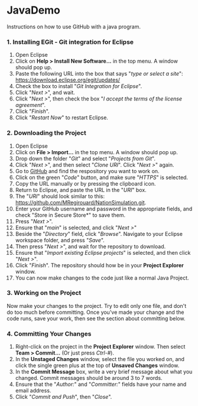 # JavaDemo

Instructions on how to use GitHub with a java program.

### 1. Installing EGit - Git integration for Eclipse
1. Open Eclipse
2. Click on **Help > Install New Software...** in the top menu. A window should pop up.
3. Paste the following URL into the box that says "*type or select a site*": https://download.eclipse.org/egit/updates/
4. Check the box to install "*Git Integration for Eclipse*".
5. Click "*Next >*", and wait.
6. Click "*Next >*", then check the box "*I accept the terms of the license agreement*".
7. Click "*Finish*".
8. Click "*Restart Now*" to restart Eclipse.

### 2. Downloading the Project
1. Open Eclipse
2. Click on **File > Import...** in the top menu. A window should pop up.
3. Drop down the folder "*Git*" and select "*Projects from Git*".
4. Click "*Next >*", and then select "*Clone URI*". Click "*Next >*" again.
5. Go to [GitHub](https://github.com) and find the respository you want to work on.
6. Click on the green "*Code*" button, and make sure "*HTTPS*" is selected.
7. Copy the URL manually or by pressing the clipboard icon.
8. Return to Eclipse, and paste the URL in the "*URI*" box.
9. The "*URI*" should look similar to this: https://github.com/MRegirouard/NationSimulation.git.
10. Enter your GitHub username and password in the appropriate fields, and check "Store in Secure Store*" to save them.
11. Press "*Next >*".
12. Ensure that "*main*" is selected, and click "*Next >*"
12. Beside the "*Directory*" field, click "*Browse*". Navigate to your Eclipse workspace folder, and press "*Save*".
13. Then press "*Next >*", and wait for the repository to download.
14. Ensure that "*Import existing Eclipse projects*" is selected, and then click "*Next >*".
15. Click "*Finish*". The repository should how be in your **Project Explorer** window.
16. You can now make changes to the code just like a normal Java Project.

### 3. Working on the Project
Now make your changes to the project. Try to edit only one file, and don't do too much before committing. Once you've made your change and the code runs, save your work, then see the section about committing below.


### 4. Committing Your Changes
1. Right-click on the project in the **Project Explorer** window. Then select **Team > Commit...** (Or just press *Ctrl-#*).
2. In the **Unstaged Changes** window, select the file you worked on, and click the single green plus at the top of **Unsaved Changes** window.
3. In the **Commit Message** box, write a very brief message about what you changed. Commit messages should be around 3 to 7 words.
4. Ensure that the "*Author:*" and "*Committer:*" fields have your name and email address.
5. Click "*Commit and Push*", then "*Close*".
